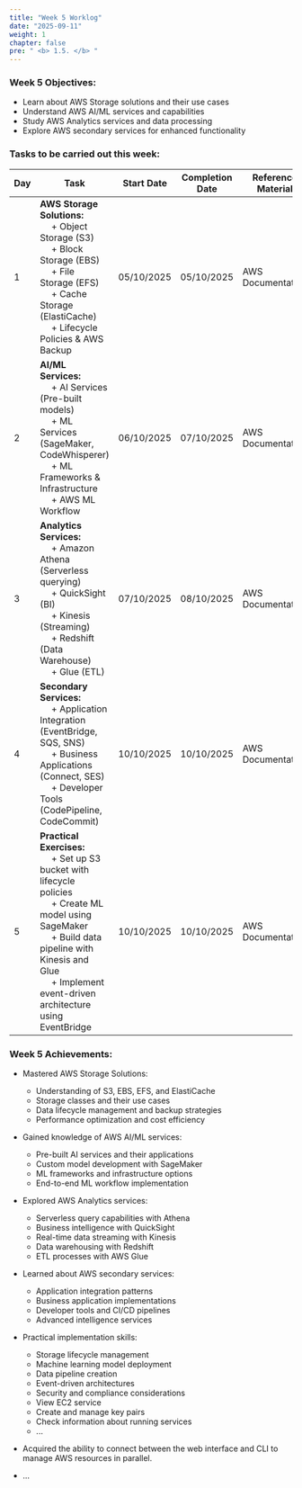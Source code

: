 ```yaml
---
title: "Week 5 Worklog"
date: "2025-09-11"
weight: 1
chapter: false
pre: " <b> 1.5. </b> "
---
```


### Week 5 Objectives:

* Learn about AWS Storage solutions and their use cases
* Understand AWS AI/ML services and capabilities
* Study AWS Analytics services and data processing
* Explore AWS secondary services for enhanced functionality

### Tasks to be carried out this week:
| Day | Task                                                                                                                                                                                                   | Start Date | Completion Date | Reference Material                        |
| --- | ------------------------------------------------------------------------------------------------------------------------------------------------------------------------------------------------------ | ---------- | --------------- | ----------------------------------------- |
| 1   | **AWS Storage Solutions:** <br>&emsp; + Object Storage (S3) <br>&emsp; + Block Storage (EBS) <br>&emsp; + File Storage (EFS) <br>&emsp; + Cache Storage (ElastiCache) <br>&emsp; + Lifecycle Policies & AWS Backup | 05/10/2025 | 05/10/2025      | AWS Documentation |
| 2   | **AI/ML Services:** <br>&emsp; + AI Services (Pre-built models) <br>&emsp; + ML Services (SageMaker, CodeWhisperer) <br>&emsp; + ML Frameworks & Infrastructure <br>&emsp; + AWS ML Workflow | 06/10/2025 | 07/10/2025      | AWS Documentation |
| 3   | **Analytics Services:** <br>&emsp; + Amazon Athena (Serverless querying) <br>&emsp; + QuickSight (BI) <br>&emsp; + Kinesis (Streaming) <br>&emsp; + Redshift (Data Warehouse) <br>&emsp; + Glue (ETL) | 07/10/2025 | 08/10/2025      | AWS Documentation |
| 4   | **Secondary Services:** <br>&emsp; + Application Integration (EventBridge, SQS, SNS) <br>&emsp; + Business Applications (Connect, SES) <br>&emsp; + Developer Tools (CodePipeline, CodeCommit) | 10/10/2025 | 10/10/2025      | AWS Documentation |
| 5   | **Practical Exercises:** <br>&emsp; + Set up S3 bucket with lifecycle policies <br>&emsp; + Create ML model using SageMaker <br>&emsp; + Build data pipeline with Kinesis and Glue <br>&emsp; + Implement event-driven architecture using EventBridge | 10/10/2025 | 10/10/2025      | AWS Documentation |


### Week 5 Achievements:

* Mastered AWS Storage Solutions:
  * Understanding of S3, EBS, EFS, and ElastiCache
  * Storage classes and their use cases
  * Data lifecycle management and backup strategies
  * Performance optimization and cost efficiency

* Gained knowledge of AWS AI/ML services:
  * Pre-built AI services and their applications
  * Custom model development with SageMaker
  * ML frameworks and infrastructure options
  * End-to-end ML workflow implementation

* Explored AWS Analytics services:
  * Serverless query capabilities with Athena
  * Business intelligence with QuickSight
  * Real-time data streaming with Kinesis
  * Data warehousing with Redshift
  * ETL processes with AWS Glue

* Learned about AWS secondary services:
  * Application integration patterns
  * Business application implementations
  * Developer tools and CI/CD pipelines
  * Advanced intelligence services

* Practical implementation skills:
  * Storage lifecycle management
  * Machine learning model deployment
  * Data pipeline creation
  * Event-driven architectures
  * Security and compliance considerations
  * View EC2 service
  * Create and manage key pairs
  * Check information about running services
  * ...

* Acquired the ability to connect between the web interface and CLI to manage AWS resources in parallel.
* ...
